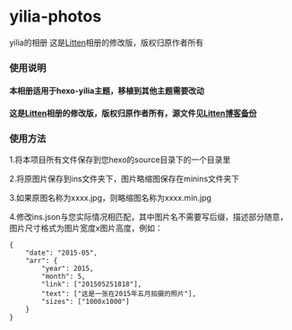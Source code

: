 # yilia-photos
yilia的相册
这是[Litten](http://litten.me/)相册的修改版，版权归原作者所有

### 使用说明

#### 本相册适用于hexo-yilia主题，移植到其他主题需要改动

#### 这是[Litten](http://litten.me/)相册的修改版，版权归原作者所有，源文件见[Litten博客备份](https://github.com/litten/BlogBackup)

### 使用方法

1.将本项目所有文件保存到您hexo的source目录下的一个目录里

2.将原图片保存到ins文件夹下，图片略缩图保存在minins文件夹下

3.如果原图名称为xxxx.jpg，则略缩图名称为xxxx.min.jpg

4.修改ins.json与您实际情况相匹配，其中图片名不需要写后缀，描述部分随意，图片尺寸格式为图片宽度x图片高度，例如：
```
{
	"date": "2015-05",
	"arr": {
		"year": 2015,
		"month": 5,
		"link": ["201505251818"],
		"text": ["这是一张在2015年五月拍摄的照片"],
		"sizes": ["1000x1000"]
	}
}
```
